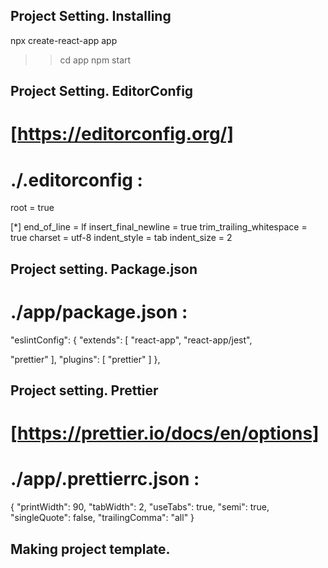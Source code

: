 ## Project Setting. Installing

npx create-react-app app

> > cd app
> > npm start

## Project Setting. EditorConfig

# [https://editorconfig.org/]

# ./.editorconfig :

root = true

[*]
end_of_line = lf
insert_final_newline = true
trim_trailing_whitespace = true
charset = utf-8
indent_style = tab
indent_size = 2

## Project setting. Package.json

# ./app/package.json :

"eslintConfig": {
"extends": [
"react-app",
"react-app/jest",

<!-- Install npm i eslint-config-prettier eslint-plugin-prettier prettier -->

"prettier"
],
"plugins": [
"prettier"
]
},

## Project setting. Prettier

# [https://prettier.io/docs/en/options]

# ./app/.prettierrc.json :

{
"printWidth": 90,
"tabWidth": 2,
"useTabs": true,
"semi": true,
"singleQuote": false,
"trailingComma": "all"
}

## Making project template.
